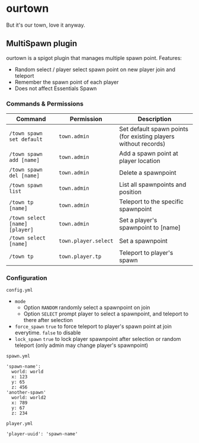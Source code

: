 # ourtown
But it's our town, love it anyway.

## MultiSpawn plugin

ourtown is a spigot plugin that manages multiple spawn point. Features:

- Random select / player select spawn point on new player join and teleport
- Remember the spawn point of each player
- Does not affect Essentials Spawn

### Commands & Permissions

| Command  | Permission | Description |
| --- | --- | --- |
| `/town spawn set default`  | `town.admin`  | Set default spawn points (for existing players without records) |
| `/town spawn add [name]` | `town.admin` | Add a spawn point at player location |
| `/town spawn del [name]` | `town.admin` | Delete a spawnpoint |
| `/town spawn list` | `town.admin` | List all spawnpoints and position |
| `/town tp [name]` | `town.admin` | Teleport to the specific spawnpoint |
| `/town select [name] [player]` | `town.admin` | Set a player's spawnpoint to [name] |
| `/town select [name]` | `town.player.select` | Set a spawnpoint |
| `/town tp` | `town.player.tp` | Teleport to player's spawn |

### Configuration

`config.yml`

* `mode`
  * Option `RANDOM` randomly select a spawnpoint on join
  * Option `SELECT` prompt player to select a spawnpoint, and teleport to there after selection
* `force_spawn` `true` to force teleport to player's spawn point at join everytime. `false` to disable
* `lock_spawn` `true` to lock player spawnpoint after selection or random teleport (only admin may change player's spawnpoint)

`spawn.yml`

```
'spawn-name':
  world: world
  x: 123
  y: 65
  z: 456
'another-spawn'
  world: world2
  x: 789
  y: 67
  z: 234
```

`player.yml`

```
'player-uuid': 'spawn-name'
```
